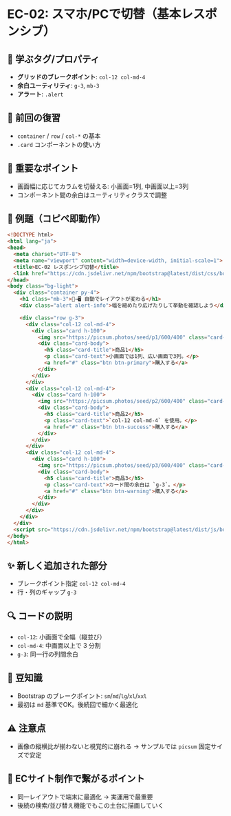 # EC-02: スマホ/PCで切替（基本レスポンシブ）

## 🧩 学ぶタグ/プロパティ
- **グリッドのブレークポイント**: `col-12 col-md-4`
- **余白ユーティリティ**: `g-3`, `mb-3`
- **アラート**: `.alert`

## 🔁 前回の復習
- `container` / `row` / `col-*` の基本
- `.card` コンポーネントの使い方

## 📌 重要なポイント
- 画面幅に応じてカラムを切替える: 小画面=1列, 中画面以上=3列
- コンポーネント間の余白はユーティリティクラスで調整

## 🧪 例題（コピペ即動作）
```html
<!DOCTYPE html>
<html lang="ja">
<head>
  <meta charset="UTF-8">
  <meta name="viewport" content="width=device-width, initial-scale=1">
  <title>EC-02 レスポンシブ切替</title>
  <link href="https://cdn.jsdelivr.net/npm/bootstrap@latest/dist/css/bootstrap.min.css" rel="stylesheet">
</head>
<body class="bg-light">
  <div class="container py-4">
    <h1 class="mb-3">📱→🖥️ 自動でレイアウトが変わる</h1>
    <div class="alert alert-info">幅を縮めたり広げたりして挙動を確認しよう</div>

    <div class="row g-3">
      <div class="col-12 col-md-4">
        <div class="card h-100">
          <img src="https://picsum.photos/seed/p1/600/400" class="card-img-top" alt="商品1">
          <div class="card-body">
            <h5 class="card-title">商品1</h5>
            <p class="card-text">小画面では1列、広い画面で3列。</p>
            <a href="#" class="btn btn-primary">購入する</a>
          </div>
        </div>
      </div>
      <div class="col-12 col-md-4">
        <div class="card h-100">
          <img src="https://picsum.photos/seed/p2/600/400" class="card-img-top" alt="商品2">
          <div class="card-body">
            <h5 class="card-title">商品2</h5>
            <p class="card-text">`col-12 col-md-4` を使用。</p>
            <a href="#" class="btn btn-success">購入する</a>
          </div>
        </div>
      </div>
      <div class="col-12 col-md-4">
        <div class="card h-100">
          <img src="https://picsum.photos/seed/p3/600/400" class="card-img-top" alt="商品3">
          <div class="card-body">
            <h5 class="card-title">商品3</h5>
            <p class="card-text">カード間の余白は `g-3`。</p>
            <a href="#" class="btn btn-warning">購入する</a>
          </div>
        </div>
      </div>
    </div>
  </div>
  <script src="https://cdn.jsdelivr.net/npm/bootstrap@latest/dist/js/bootstrap.bundle.min.js"></script>
</body>
</html>
```

## ✨ 新しく追加された部分
- ブレークポイント指定 `col-12 col-md-4`
- 行・列のギャップ `g-3`

## 🔍 コードの説明
- `col-12`: 小画面で全幅（縦並び）
- `col-md-4`: 中画面以上で 3 分割
- `g-3`: 同一行の列間余白

## 📖 豆知識
- Bootstrap のブレークポイント: `sm`/`md`/`lg`/`xl`/`xxl`
- 最初は `md` 基準でOK。後続回で細かく最適化

## ⚠️ 注意点
- 画像の縦横比が揃わないと視覚的に崩れる → サンプルでは `picsum` 固定サイズで安定

## 🛒 ECサイト制作で繋がるポイント
- 同一レイアウトで端末に最適化 → 実運用で最重要
- 後続の検索/並び替え機能でもこの土台に描画していく
